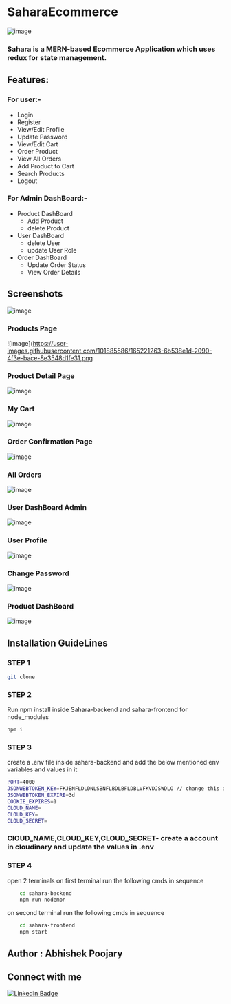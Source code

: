 # SaharaEcommerce
![image](https://user-images.githubusercontent.com/101885586/165220593-e9a9424d-55bc-4d8f-9a9e-795e4a3cdd1e.png)
### Sahara is a MERN-based Ecommerce Application which uses redux for state management.



## Features:

### For user:-
<ul>
	<li>Login</li>
	<li>Register</li>
	<li>View/Edit Profile</li>
	<li>Update Password</li>
	<li>View/Edit Cart</li>
	<li>Order Product</li>
	<li>View All Orders</li>
	<li>Add Product to Cart</li>
	<li>Search Products</li>
	<li>Logout</li>
</ul>
  

### For Admin DashBoard:-
<ul>
<li>	Product DashBoard 
    <ul>
		  <li>Add Product </li>
		 <li>  delete Product
    </ul>
 </li>
<li>	User DashBoard
    <ul>
	 <li>	  delete User </li>
	 <li>	  update User Role </li>
    </ul>
  </li>
<li>	Order DashBoard
    <ul>
		   <li>Update Order Status</li>
		  <li> View Order Details</li>
    </ul>
  </li>
</ul>
		

## Screenshots
![image](https://user-images.githubusercontent.com/101885586/165222717-010908c9-ff06-4494-9db6-53ac0e017c87.png)

### Products Page

![image](https://user-images.githubusercontent.com/101885586/165221263-6b538e1d-2090-4f3e-bace-8e3548d1fe31.png

### Product Detail Page

![image](https://user-images.githubusercontent.com/101885586/165221323-a84b10a7-8780-4360-9973-a3658a0f198f.png)

### My Cart

![image](https://user-images.githubusercontent.com/101885586/165221444-320ee0b0-648f-4a60-b759-91c360e4fa30.png)

### Order Confirmation Page

![image](https://user-images.githubusercontent.com/101885586/165221480-b2b2059e-0cc9-42e7-b685-ed422c9dfe11.png)

### All Orders

![image](https://user-images.githubusercontent.com/101885586/165221629-fbf8d1db-ab98-43d6-acf7-5082aca151b1.png)

### User DashBoard Admin

![image](https://user-images.githubusercontent.com/101885586/165221702-0c4076b0-1f7f-4a41-a96d-f6ac147d2820.png)

### User Profile

![image](https://user-images.githubusercontent.com/101885586/165221728-9b5827f1-b641-4314-a536-61dee738c46b.png)

### Change Password

![image](https://user-images.githubusercontent.com/101885586/165221760-20309295-a1b8-4ce1-b7d9-3a04e39c8f39.png)

### Product DashBoard

![image](https://user-images.githubusercontent.com/101885586/165221837-211d6a00-5727-4054-8cb2-ca37904aa165.png)

	
## Installation GuideLines

### STEP 1
```sh
git clone 
```

### STEP 2
Run npm install inside Sahara-backend and sahara-frontend for node_modules
```sh
npm i 
```

### STEP 3
create a .env file inside sahara-backend and add the below mentioned env variables and values in it
```sh
PORT=4000
JSONWEBTOKEN_KEY=FKJBNFLDLDNLSBNFLBDLBFLDBLVFKVDJSWDLO // change this according to you
JSONWEBTOKEN_EXPIRE=3d
COOKIE_EXPIRES=1
CLOUD_NAME=
CLOUD_KEY=
CLOUD_SECRET=
```

### ClOUD_NAME,CLOUD_KEY,CLOUD_SECRET- create a account in cloudinary and update the values in .env

### STEP 4
open 2 terminals
on first terminal run the following cmds in sequence
```sh
	cd sahara-backend
	npm run nodemon
```
on second terminal run the following cmds in sequence
```sh
	cd sahara-frontend
	npm start
```


## Author : Abhishek Poojary

## Connect with me 
[![LinkedIn Badge](https://img.shields.io/badge/LinkedIn-Profile-informational?style=flat&logo=linkedin&logoColor=white&color=0D76A8)](https://www.linkedin.com/in/abhishek-poojary-a46bb5189/)
